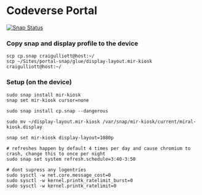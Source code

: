 # Codeverse Portal

[![Snap Status](https://build.snapcraft.io/badge/americademy/portal-snap.svg)](https://build.snapcraft.io/user/americademy/portal-snap)

### Copy snap and display profile to the device

```
scp cp.snap craigulliott@host:~/
scp ~/Sites/portal-snap/glue/display-layout.mir-kiosk craigulliott@host:~/
```

### Setup (on the device)

```
sudo snap install mir-kiosk
snap set mir-kiosk cursor=none

sudo snap install cp.snap --dangerous

sudo mv ~/display-layout.mir-kiosk /var/snap/mir-kiosk/current/miral-kiosk.display

snap set mir-kiosk display-layout=1080p

# refreshes happen by default 4 times per day and cause chromium to crash, change this to once per night
sudo snap set system refresh.schedule=3:40-3:50

# dont supress any logentries
sudo sysctl -w net.core.message_cost=0
sudo sysctl -w kernel.printk_ratelimit_burst=0
sudo sysctl -w kernel.printk_ratelimit=0
```
